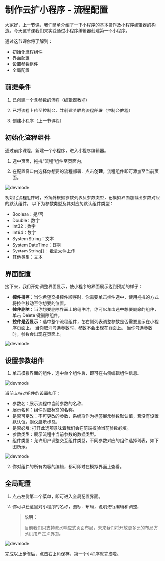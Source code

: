 # 制作云扩小程序 - 流程配置

大家好，上一节课，我们简单介绍了一下小程序的基本操作及小程序编辑器的构造。今天这节课我们来实践通过小程序编辑器创建第一个小程序。

通过这节课你将了解到：

- 初始化流程组件
- 界面配置
- 设置参数组件
- 全局配置

## 前提条件

1. 已创建一个含参数的流程（编辑器教程）

2. 已将流程上传至控制台，并创建关联的流程部署（控制台教程）

3. 创建小程序（上一节课程）

## 初始化流程组件

通过前序课程，新建一个小程序，进入小程序编辑器。

1. 选中页面，拖拽“流程”组件至页面内。

2. 在配置窗口内选择你想要的流程部署，点击**创建**，流程组件即可添加至当前页面。

![devmode](https://docimages.blob.core.chinacloudapi.cn/images/Kris/academy/secoundworkflow/addworkflow.png)


初始化流程组件时，系统将根据参数列表及参数类型，在模拟界面加载出参数对应的默认组件。 以下为参数类型及其对应的默认组件类型：

- Boolean：是/否
- Double：数字
- Int32：数字
- Int64：数字
- System.String：文本
- System.DateTime：日期
- System.String[]： 批量文件上传
- 其他类型：文本

## 界面配置

接下来，我们开始调整界面显示，使小程序的界面展示达到预期的样子：

- **控件排序**：当你希望交换控件顺序时，你需要单击控件选中，使用拖拽的方式将控件移动至你想要的位置。
- **控件删除**：当你想要删除界面上的组件时，你可以单击选中想要删除的组件，单击 Delete 键删除组件。
- **控件是否显示**：选中整个流程组件，在右侧列表调整参数是否需要显示在小程序页面上。 当你取消勾选参数时，参数不会出现在页面上。 当你勾选参数时，参数会出现在页面上。

![devmode](https://docimages.blob.core.chinacloudapi.cn/images/Kris/academy/secoundworkflow/workflow2.png) 

## 设置参数组件

1. 单击模拟界面的组件，选中单个组件后，即可在右侧编辑组件信息。

![devmode](https://docimages.blob.core.chinacloudapi.cn/images/Kris/academy/secoundworkflow/workflow3.png)

当前支持对组件的设置如下：

- 参数名：展示流程中当前参数的名称。
- 展示名称：组件对应标签的名称。
- 是否可更改：不可更改的参数，系统将作为标签展示参数默认值，若没有设置默认值，则仅展示标签。
- 是否必填: 打开此选项意味着我们会在前端校验当前参数必填。
- 参数类型：展示流程中当前参数的数据类型。
- 组件类型：允许用户调整交互组件类型，不同参数对应的组件选择列表，如下图所示。

![devmode](https://docimages.blob.core.chinacloudapi.cn/images/Kris/Apps/setcomponent1.png)

2. 你对组件的所有内容的编辑，都可即时在模拟界面上查看。

## 全局配置

1. 点击左侧第二个菜单，即可进入全局配置界面。

2. 你可以在这里对小程序的名称，图标，布局，说明进行编辑和调整。


   > **说明：**
   >
   > 目前我们只支持流水响应式页面布局，未来我们将开放更多元的布局方式供用户定义界面。


![devmode](https://docimages.blob.core.chinacloudapi.cn/images/Kris/academy/secoundworkflow/workflow4.png)


完成以上步骤后，点击右上角保存，第一个小程序就完成啦。